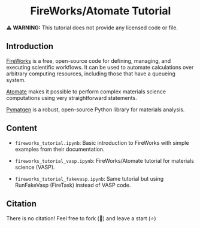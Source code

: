 <h1 align="center">FireWorks/Atomate Tutorial</h1>

**:warning: WARNING:** This tutorial does not provide any licensed code or file.

## Introduction
[FireWorks](https://materialsproject.github.io/fireworks/) is a free, open-source code for defining, managing, and executing scientific workflows. It can be used to automate calculations over arbitrary computing resources, including those that have a queueing system.

[Atomate](https://atomate.org) makes it possible to perform complex materials science computations using very straightforward statements.

[Pymatgen](https://pymatgen.org) is a robust, open-source Python library for materials analysis.

## Content

- `fireworks_tutorial.ipynb`: Basic introduction to FireWorks with simple examples from their documentation.

- `fireworks_tutorial_vasp.ipynb`: FireWorks/Atomate tutorial for materials science (VASP).

- `fireworks_tutorial_fakevasp.ipynb`: Same tutorial but using RunFakeVasp (FireTask) instead of VASP code.

## Citation

There is no citation! Feel free to fork (:fork_and_knife:) and leave a start (:star:)
